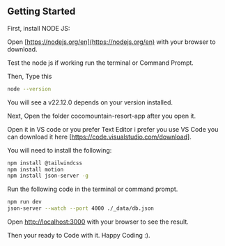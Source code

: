 ## Getting Started

First, install NODE JS:

Open [https://nodejs.org/en](https://nodejs.org/en) with your browser to download.

Test the node js if working run the terminal or Command Prompt.

Then, Type this

```bash
node --version
```

You will see a v22.12.0 depends on your version installed.

Next, Open the folder cocomountain-resort-app after you open it.

Open it in VS code or you prefer Text Editor i prefer you use VS Code you can download it here [https://code.visualstudio.com/download].

You will need to install the following:

```bash
npm install @tailwindcss
npm install motion
npm install json-server -g
```

Run the following code in the terminal or command prompt.

```bash
npm run dev
json-server --watch --port 4000 ./_data/db.json
```

Open [http://localhost:3000](http://localhost:3000) with your browser to see the result.

Then your ready to Code with it. Happy Coding :).
